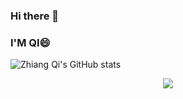 ### Hi there 👋 
### I'M QI😄
![Zhiang Qi's GitHub stats](https://github-readme-stats.vercel.app/api?username=qza36&show_icons=true)
<div align="center"> <img src="https://github-readme-stats.vercel.app/api/top-langs/?username=qza36&hide_title=true&hide_border=true&layout=compact&langs_count=6&text_color=000&icon_color=fff&bg_color=0,52fa5a,4dfcff,c64dff&theme=graywhite" /> </div>

<!--
**qza36/qza36** is a ✨ _special_ ✨ repository because its `README.md` (this file) appears on your GitHub profile.

Here are some ideas to get you started:

- 🔭 I’m currently working on ...
- 🌱 I’m currently learning ...
- 👯 I’m looking to collaborate on ...
- 🤔 I’m looking for help with ...
- 💬 Ask me about ...
- 📫 How to reach me: ...
- 😄 Pronouns: ...
- ⚡ Fun fact: ...
-->
